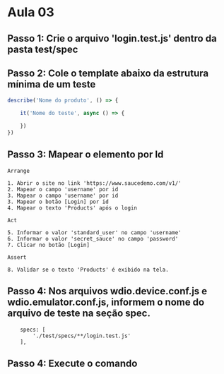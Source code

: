 # Aula 03

## **Passo 1:** Crie o arquivo 'login.test.js' dentro da pasta test/spec

## **Passo 2:** Cole o template abaixo da estrutura mínima de um teste
```javascript
describe('Nome do produto', () => {

    it('Nome do teste', async () => {

    })
})
```

## **Passo 3:** Mapear o elemento por Id

``` text
Arrange

1. Abrir o site no link 'https://www.saucedemo.com/v1/'
2. Mapear o campo 'username' por id
3. Mapear o campo 'username' por id
3. Mapear o botão [Login] por id
4. Mapear o texto 'Products' após o login

Act

5. Informar o valor 'standard_user' no campo 'username'
6. Informar o valor 'secret_sauce' no campo 'password'
7. Clicar no botão [Login]

Assert

8. Validar se o texto 'Products' é exibido na tela.

```

## **Passo 4:** Nos arquivos wdio.device.conf.js e wdio.emulator.conf.js, informem o nome do arquivo de teste na seção spec.

```text
    specs: [
        './test/specs/**/login.test.js'
    ],
```

## **Passo 4:** Execute o comando 


